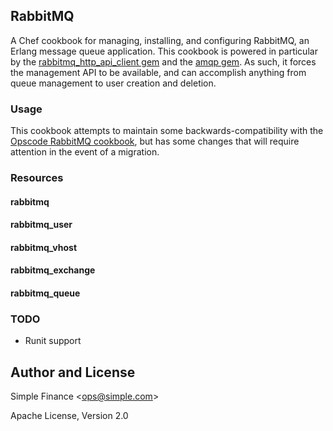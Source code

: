 ## RabbitMQ
A Chef cookbook for managing, installing, and configuring RabbitMQ, an Erlang
message queue application. This cookbook is powered in particular by the
[rabbitmq\_http\_api\_client
gem](https://github.com/ruby-amqp/rabbitmq_http_api_client) and the [amqp
gem](https://github.com/ruby-amqp/amqp). As such, it forces the management API
to be available, and can accomplish anything from queue management to user
creation and deletion.

### Usage
This cookbook attempts to maintain some backwards-compatibility with the
[Opscode RabbitMQ cookbook](https://github.com/opscode-cookbooks/rabbitmq), but
has some changes that will require attention in the event of a migration.

### Resources

#### rabbitmq

#### rabbitmq\_user

#### rabbitmq\_vhost

#### rabbitmq\_exchange

#### rabbitmq\_queue

### TODO
* Runit support

## Author and License
Simple Finance \<ops@simple.com\>

Apache License, Version 2.0

